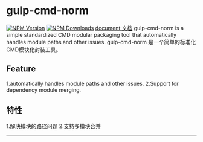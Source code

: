 # gulp-cmd-norm

[![NPM Version](https://img.shields.io/npm/v/gulp-cmd-norm.svg)](https://npmjs.org/package/gulp-cmd-norm)
[![NPM Downloads](http://img.shields.io/npm/dm/gulp-cmd-norm.svg)](https://npmjs.org/package/gulp-cmd-norm)
[document 文档](https://github.com/huangjihua/gulp-cmd-norm)
gulp-cmd-norm is a simple standardized CMD modular packaging tool that automatically handles module paths and other issues.
gulp-cmd-norm 是一个简单的标准化CMD模块化封装工具。

## Feature

1.automatically handles module paths and other issues.
2.Support for dependency module merging.

## 特性
1.解决模块的路径问题
2.支持多模块合并

-----------------